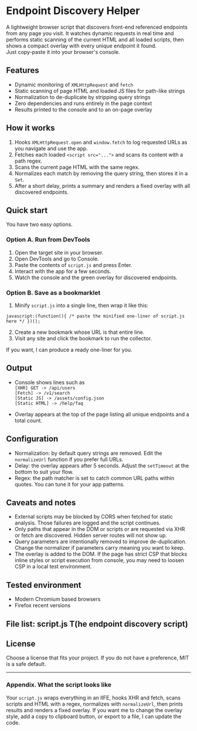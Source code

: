 # Endpoint Discovery Helper

A lightweight browser script that discovers front-end referenced endpoints from any page you visit. It watches dynamic requests in real time and performs static scanning of the current HTML and all loaded scripts, then shows a compact overlay with every unique endpoint it found.
<br>
Just copy-paste it into your browser's console.


## Features

* Dynamic monitoring of `XMLHttpRequest` and `fetch`
* Static scanning of page HTML and loaded JS files for path-like strings
* Normalization to de-duplicate by stripping query strings
* Zero dependencies and runs entirely in the page context
* Results printed to the console and to an on-page overlay

## How it works

1. Hooks `XMLHttpRequest.open` and `window.fetch` to log requested URLs as you navigate and use the app.  
2. Fetches each loaded `<script src="...">` and scans its content with a path regex.  
3. Scans the current page HTML with the same regex.  
4. Normalizes each match by removing the query string, then stores it in a `Set`.  
5. After a short delay, prints a summary and renders a fixed overlay with all discovered endpoints.

## Quick start

You have two easy options.

### Option A. Run from DevTools

1. Open the target site in your browser.  
2. Open DevTools and go to Console.  
3. Paste the contents of `script.js` and press Enter.  
4. Interact with the app for a few seconds.  
5. Watch the console and the green overlay for discovered endpoints.

### Option B. Save as a bookmarklet

1. Minify `script.js` into a single line, then wrap it like this:
```
javascript:(function(){ /* paste the minified one-liner of script.js here */ })();
```


2. Create a new bookmark whose URL is that entire line.  
3. Visit any site and click the bookmark to run the collector.

If you want, I can produce a ready one-liner for you.

## Output

* Console shows lines such as  
  `[XHR] GET -> /api/users`  
  `[Fetch] -> /v1/search`  
  `[Static JS] -> /assets/config.json`  
  `[Static HTML] -> /help/faq`

* Overlay appears at the top of the page listing all unique endpoints and a total count.

## Configuration

* Normalization: by default query strings are removed. Edit the `normalizeUrl` function if you prefer full URLs.  
* Delay: the overlay appears after 5 seconds. Adjust the `setTimeout` at the bottom to suit your flow.  
* Regex: the path matcher is set to catch common URL paths within quotes. You can tune it for your app patterns.

## Caveats and notes

* External scripts may be blocked by CORS when fetched for static analysis. Those failures are logged and the script continues.  
* Only paths that appear in the DOM or scripts or are requested via XHR or fetch are discovered. Hidden server routes will not show up.  
* Query parameters are intentionally removed to improve de-duplication. Change the normalizer if parameters carry meaning you want to keep.  
* The overlay is added to the DOM. If the page has strict CSP that blocks inline styles or script execution from console, you may need to loosen CSP in a local test environment.

## Tested environment

* Modern Chromium based browsers  
* Firefox recent versions

## File list: script.js T(he endpoint discovery script)



## License

Choose a license that fits your project. If you do not have a preference, MIT is a safe default.

---

### Appendix. What the script looks like

Your `script.js` wraps everything in an IIFE, hooks XHR and fetch, scans scripts and HTML with a regex, normalizes with `normalizeUrl`, then prints results and renders a fixed overlay. If you want me to change the overlay style, add a copy to clipboard button, or export to a file, I can update the code.


